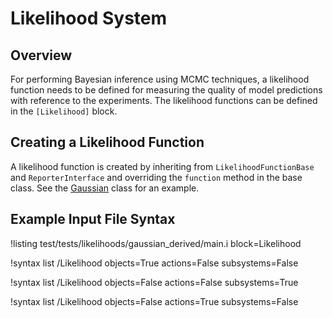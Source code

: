 # Likelihood System

## Overview

For performing Bayesian inference using MCMC techniques, a likelihood function needs to be defined for measuring the quality of model predictions with reference to the experiments. The likelihood functions can be defined in the `[Likelihood]` block.

## Creating a Likelihood Function

A likelihood function is created by inheriting from `LikelihoodFunctionBase` and `ReporterInterface` and overriding the `function` method in the base class. See the [Gaussian](Gaussian.md) class for an example.

## Example Input File Syntax

!listing test/tests/likelihoods/gaussian_derived/main.i block=Likelihood

!syntax list /Likelihood objects=True actions=False subsystems=False

!syntax list /Likelihood objects=False actions=False subsystems=True

!syntax list /Likelihood objects=False actions=True subsystems=False
